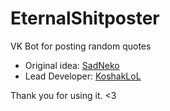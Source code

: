 # EternalShitposter
VK Bot for posting random quotes

* Original idea: [SadNeko](https://github.com/sadneko)
* Lead Developer: [KoshakLoL](https://github.com/KoshakLoL)

Thank you for using it. <3